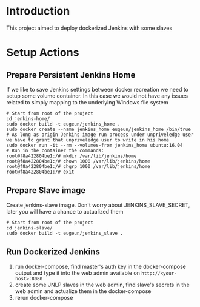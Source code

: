 # Introduction
This project aimed to deploy dockerized Jenkins with some slaves

# Setup Actions
## Prepare Persistent Jenkins Home
If we like to save Jenkins settings between docker recreation we need to setup some volume container. In this case we would not have any issues related to simply mapping to the underlying Windows file system
```
# Start from root of the project
cd jenkins-home/
sudo docker build -t eugeun/jenkins_home .
sudo docker create --name jenkins_home eugeun/jenkins_home /bin/true
# As long as origin Jenkins image run process under unpriveledge user we have to grant that unpriveledge user to write in his home
sudo docker run -it --rm --volumes-from jenkins_home ubuntu:16.04
# Run in the container the commands:
root@f8a422804be1:/# mkdir /var/lib/jenkins/home
root@f8a422804be1:/# chown 1000 /var/lib/jenkins/home
root@f8a422804be1:/# chgrp 1000 /var/lib/jenkins/home
root@f8a422804be1:/# exit

```
## Prepare Slave image
Create jenkins-slave image. Don't worry about JENKINS_SLAVE_SECRET, later you will have a chance to actualized them
```
# Start from root of the project
cd jenkins-slave/
sudo docker build -t eugeun/jenkins_slave .
```
## Run Dockerized Jenkins
1. run docker-compose, find master's auth key in the docker-compose output and type it into the web admin available on `http://<your-host>:8080`
2. create some JNLP slaves in the web admin, find slave's secrets in the web admin and actualize them in the docker-compose
3. rerun docker-compose
